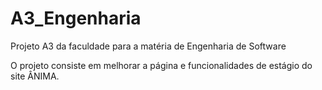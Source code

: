 # A3_Engenharia

Projeto A3 da faculdade para a matéria de Engenharia de Software

O projeto consiste em melhorar a página e funcionalidades de estágio do site ÂNIMA.
